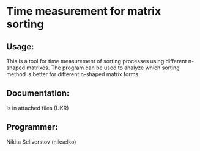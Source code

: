 # Time measurement for matrix sorting

## Usage:
This is a tool for time measurement of sorting processes using different n-shaped matrixes. The program can be used to analyze which 
sorting method is better for different n-shaped matrix forms.

## Documentation: 
Is in attached files (UKR)

## Programmer: 
Nikita Seliverstov (nikselko)
